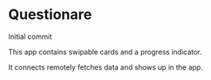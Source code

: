 # Questionare
Initial commit

This app contains swipable cards and a progress indicator.

It connects remotely fetches data and shows up in the app.
